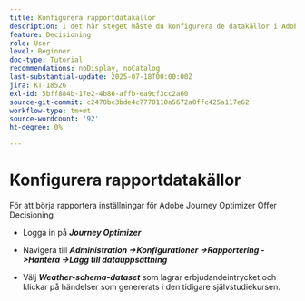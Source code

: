 ```yaml
---
title: Konfigurera rapportdatakällor
description: I det här steget måste du konfigurera de datakällor i Adobe Experience Platform som behövs för att kunna rapportera hur erbjudandet ser ut och klicka på interaktionen. Den datauppsättning som används för att hämta dessa händelser måste baseras på ett schema som innehåller fältgruppen Webbinformation som stöder rapportfunktioner.
feature: Decisioning
role: User
level: Beginner
doc-type: Tutorial
recommendations: noDisplay, noCatalog
last-substantial-update: 2025-07-18T00:00:00Z
jira: KT-18526
exl-id: 5bff884b-17e2-4b86-affb-ea9cf3cc2a60
source-git-commit: c2478bc3bde4c7770110a5672a0ffc425a117e62
workflow-type: tm+mt
source-wordcount: '92'
ht-degree: 0%

---
```


# Konfigurera rapportdatakällor

För att börja rapportera inställningar för Adobe Journey Optimizer Offer Decisioning

- Logga in på _**Journey Optimizer**_

- Navigera till _**Administration ->Konfigurationer ->Rapportering ->Hantera ->Lägg till datauppsättning**_
- Välj _**Weather-schema-dataset**_ som lagrar erbjudandeintrycket och klickar på händelser som genererats i den tidigare självstudiekursen.
